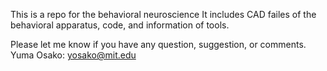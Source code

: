 This is a repo for the behavioral neuroscience
It includes CAD failes of the behavioral apparatus, code, and information of tools.

Please let me know if you have any question, suggestion, or comments.
Yuma Osako: yosako@mit.edu
